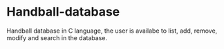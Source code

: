 # Handball-database
Handball database in C language, the user is availabe to list, add, remove, modify and search in the database.
